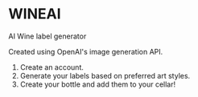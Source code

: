 # WINEAI
AI Wine label generator

Created using OpenAI's image generation API.
1. Create an account.
2. Generate your labels based on preferred art styles.
3. Create your bottle and add them to your cellar!


